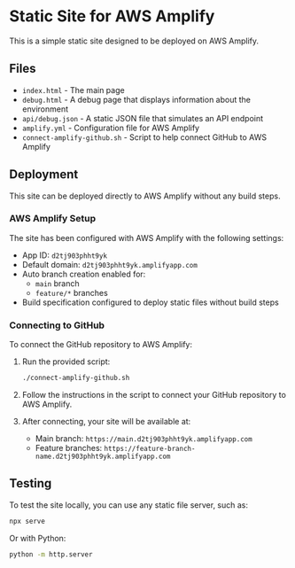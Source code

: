 # Static Site for AWS Amplify

This is a simple static site designed to be deployed on AWS Amplify.

## Files

- `index.html` - The main page
- `debug.html` - A debug page that displays information about the environment
- `api/debug.json` - A static JSON file that simulates an API endpoint
- `amplify.yml` - Configuration file for AWS Amplify
- `connect-amplify-github.sh` - Script to help connect GitHub to AWS Amplify

## Deployment

This site can be deployed directly to AWS Amplify without any build steps.

### AWS Amplify Setup

The site has been configured with AWS Amplify with the following settings:

- App ID: `d2tj903phht9yk`
- Default domain: `d2tj903phht9yk.amplifyapp.com`
- Auto branch creation enabled for:
  - `main` branch
  - `feature/*` branches
- Build specification configured to deploy static files without build steps

### Connecting to GitHub

To connect the GitHub repository to AWS Amplify:

1. Run the provided script:
   ```bash
   ./connect-amplify-github.sh
   ```

2. Follow the instructions in the script to connect your GitHub repository to AWS Amplify.

3. After connecting, your site will be available at:
   - Main branch: `https://main.d2tj903phht9yk.amplifyapp.com`
   - Feature branches: `https://feature-branch-name.d2tj903phht9yk.amplifyapp.com`

## Testing

To test the site locally, you can use any static file server, such as:

```bash
npx serve
```

Or with Python:

```bash
python -m http.server
``` 